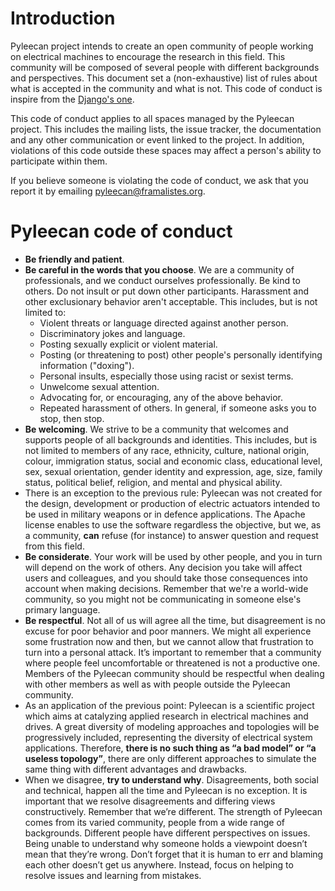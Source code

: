 # Introduction
Pyleecan project intends to create an open community of people working on electrical machines to encourage the research in this field. This community will be composed of several people with different backgrounds and perspectives. This document set a (non-exhaustive) list of rules about what is accepted in the community and what is not. This code of conduct is inspire from the [Django's one](https://www.djangoproject.com/conduct/).

This code of conduct applies to all spaces managed by the Pyleecan project. This includes the mailing lists, the issue tracker, the documentation and any other communication or event linked to the project. In addition, violations of this code outside these spaces may affect a person's ability to participate within them.

If you believe someone is violating the code of conduct, we ask that you report it by emailing pyleecan@framalistes.org.

# Pyleecan code of conduct
* **Be friendly and patient**.
* **Be careful in the words that you choose**. We are a community of professionals, and we conduct ourselves professionally. Be kind to others. Do not insult or put down other participants. Harassment and other exclusionary behavior aren't acceptable. This includes, but is not limited to:
  * Violent threats or language directed against another person.
  * Discriminatory jokes and language.
  * Posting sexually explicit or violent material.
  * Posting (or threatening to post) other people's personally identifying information ("doxing").
  * Personal insults, especially those using racist or sexist terms.
  * Unwelcome sexual attention.
  * Advocating for, or encouraging, any of the above behavior.
  * Repeated harassment of others. In general, if someone asks you to stop, then stop.
* **Be welcoming**. We strive to be a community that welcomes and supports people of all backgrounds and identities. This includes, but is not limited to members of any race, ethnicity, culture, national origin, colour, immigration status, social and economic class, educational level, sex, sexual orientation, gender identity and expression, age, size, family status, political belief, religion, and mental and physical ability.
* There is an exception to the previous rule: Pyleecan was not created for the design, development or production of electric actuators intended to be used in military weapons or in defence applications. The Apache license enables to use the software regardless the objective, but we, as a community, **can** refuse (for instance) to answer question and request from this field.
* **Be considerate**. Your work will be used by other people, and you in turn will depend on the work of others. Any decision you take will affect users and colleagues, and you should take those consequences into account when making decisions. Remember that we're a world-wide community, so you might not be communicating in someone else's primary language.
* **Be respectful**. Not all of us will agree all the time, but disagreement is no excuse for poor behavior and poor manners. We might all experience some frustration now and then, but we cannot allow that frustration to turn into a personal attack. It’s important to remember that a community where people feel uncomfortable or threatened is not a productive one. Members of the Pyleecan community should be respectful when dealing with other members as well as with people outside the Pyleecan community.
* As an application of the previous point: Pyleecan is a scientific project which aims at catalyzing applied research in electrical machines and drives.  A great diversity of modeling approaches and topologies will be progressively included, representing the diversity of electrical system applications. Therefore, **there is no such thing as “a bad model” or “a useless topology”**, there are only different approaches to simulate the same thing with different advantages and drawbacks.
* When we disagree, **try to understand why**. Disagreements, both social and technical, happen all the time and Pyleecan is no exception. It is important that we resolve disagreements and differing views constructively. Remember that we’re different. The strength of Pyleecan comes from its varied community, people from a wide range of backgrounds. Different people have different perspectives on issues. Being unable to understand why someone holds a viewpoint doesn’t mean that they’re wrong. Don’t forget that it is human to err and blaming each other doesn’t get us anywhere. Instead, focus on helping to resolve issues and learning from mistakes.


